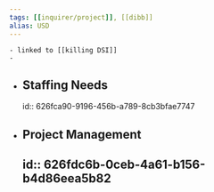 ```yaml
---
tags: [[inquirer/project]], [[dibb]]
alias: USD 
---
```


	- linked to [[killing DSI]]
	-
- ## Staffing Needs
  id:: 626fca90-9196-456b-a789-8cb3bfae7747
- ## Project Management
  id:: 626fdc6b-0ceb-4a61-b156-b4d86eea5b82
	-